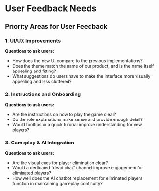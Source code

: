 # User Feedback Needs

## Priority Areas for User Feedback

### 1. UI/UX Improvements
**Questions to ask users:**
- How does the new UI compare to the previous implementations?
- Does the theme match the name of our product, and is the name itself appealing and fitting?
- What suggestions do users have to make the interface more visually appealing and less cluttered?

### 2. Instructions and Onboarding
**Questions to ask users:**
- Are the instructions on how to play the game clear?
- Do the role explanations make sense and provide enough detail?
- Would tooltips or a quick tutorial improve understanding for new players?

### 3. Gameplay & AI Integration
**Questions to ask users:**
- Are the visual cues for player elimination clear?
- Would a dedicated “dead chat” channel improve engagement for eliminated players?
- How well does the AI chatbot replacement for eliminated players function in maintaining gameplay continuity?

